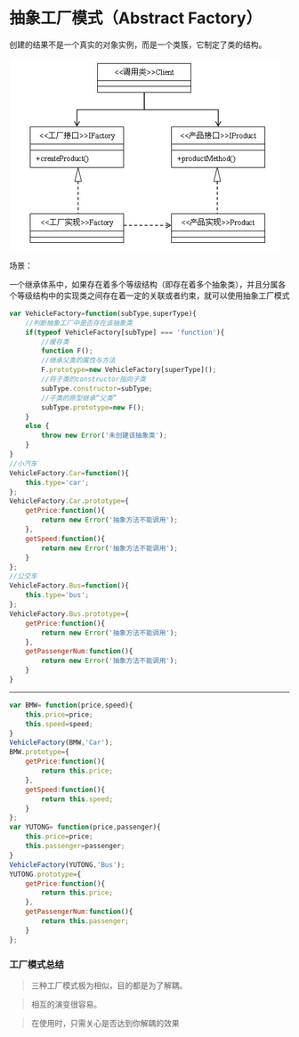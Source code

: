 抽象工厂模式（Abstract Factory）
===
创建的结果不是一个真实的对象实例，而是一个类簇，它制定了类的结构。

![alt text](images/1.gif '')

场景：

一个继承体系中，如果存在着多个等级结构（即存在着多个抽象类），并且分属各个等级结构中的实现类之间存在着一定的关联或者约束，就可以使用抽象工厂模式
````js
var VehicleFactory=function(subType,superType){
    //判断抽象工厂中是否存在该抽象类
    if(typeof VehicleFactory[subType] === 'function'){
        //缓存类
        function F();
        //继承父类的属性与方法
        F.prototype=new VehicleFactory[superType]();
        //将子类的constructor指向子类
        subType.constructor=subType;
        //子类的原型继承“父类”
        subType.prototype=new F();
    }
    else {
        throw new Error('未创建该抽象类');
    }
}
//小汽车
VehicleFactory.Car=function(){
    this.type='car';
};
VehicleFactory.Car.prototype={
    getPrice:function(){
        return new Error('抽象方法不能调用');
    },
    getSpeed:function(){
        return new Error('抽象方法不能调用');
    }
};
//公交车
VehicleFactory.Bus=function(){
    this.type='bus';
};
VehicleFactory.Bus.prototype={
    getPrice:function(){
        return new Error('抽象方法不能调用');
    },
    getPassengerNum:function(){
        return new Error('抽象方法不能调用');
    }
}
````
***
````js
var BMW= function(price,speed){
    this.price=price;
    this.speed=speed;
}
VehicleFactory(BMW,'Car');
BMW.prototype={
    getPrice:function(){
        return this.price;
    },
    getSpeed:function(){
        return this.speed;
    }
};
var YUTONG= function(price,passenger){
    this.price=price;
    this.passenger=passenger;
}
VehicleFactory(YUTONG,'Bus');
YUTONG.prototype={
    getPrice:function(){
        return this.price;
    },
    getPassengerNum:function(){
        return this.passenger;
    }
};
````
### 工厂模式总结
> 三种工厂模式极为相似，目的都是为了解耦。

> 相互的演变很容易。

> 在使用时，只需关心是否达到你解耦的效果
